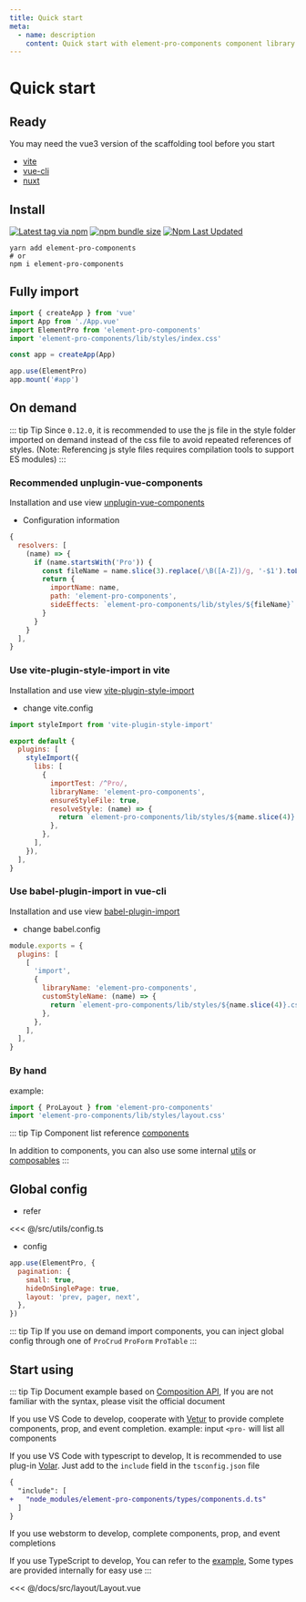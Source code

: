 ```yaml
---
title: Quick start
meta:
  - name: description
    content: Quick start with element-pro-components component library
---
```


# Quick start

## Ready

You may need the vue3 version of the scaffolding tool before you start

- [vite](https://vitejs.dev/)
- [vue-cli](https://cli.vuejs.org/zh/)
- [nuxt](https://zh.nuxtjs.org/)

## Install

[![Latest tag via npm](https://img.shields.io/npm/v/element-pro-components.svg?style=flat-square&logo=npm)](https://npmjs.com/package/element-pro-components)
[![npm bundle size](https://img.shields.io/bundlephobia/min/element-pro-components?label=size&logo=npm&style=flat-square)](https://npmjs.com/package/element-pro-components)
[![Npm Last Updated](https://img.shields.io/badge/dynamic/json.svg?style=flat-square&logo=npm&label=last%20release&url=http%3A%2F%2Fregistry.npmjs.org%2Felement-pro-components&query=$.time.modified)](https://www.npmjs.com/package/element-pro-components)

```
yarn add element-pro-components
# or
npm i element-pro-components
```

## Fully import

```js
import { createApp } from 'vue'
import App from './App.vue'
import ElementPro from 'element-pro-components'
import 'element-pro-components/lib/styles/index.css'

const app = createApp(App)

app.use(ElementPro)
app.mount('#app')
```

## On demand

::: tip Tip
Since `0.12.0`, it is recommended to use the js file in the style folder imported on demand instead of the css file to avoid repeated references of styles. (Note: Referencing js style files requires compilation tools to support ES modules)
:::

### Recommended unplugin-vue-components

Installation and use view [unplugin-vue-components](https://www.npmjs.com/package/unplugin-vue-components)

- Configuration information

```js
{
  resolvers: [
    (name) => {
      if (name.startsWith('Pro')) {
        const fileName = name.slice(3).replace(/\B([A-Z])/g, '-$1').toLocaleLowerCase()
        return {
          importName: name,
          path: 'element-pro-components',
          sideEffects: `element-pro-components/lib/styles/${fileName}`
        }
      }
    }
  ],
}
```

### Use vite-plugin-style-import in vite

Installation and use view [vite-plugin-style-import](https://github.com/anncwb/vite-plugin-style-import)

- change vite.config

```js
import styleImport from 'vite-plugin-style-import'

export default {
  plugins: [
    styleImport({
      libs: [
        {
          importTest: /^Pro/,
          libraryName: 'element-pro-components',
          ensureStyleFile: true,
          resolveStyle: (name) => {
            return `element-pro-components/lib/styles/${name.slice(4)}.css`
          },
        },
      ],
    }),
  ],
}
```

### Use babel-plugin-import in vue-cli

Installation and use view [babel-plugin-import](https://github.com/ant-design/babel-plugin-import)

- change babel.config

```js
module.exports = {
  plugins: [
    [
      'import',
      {
        libraryName: 'element-pro-components',
        customStyleName: (name) => {
          return `element-pro-components/lib/styles/${name.slice(4)}.css`
        },
      },
    ],
  ],
}
```

### By hand

example:

```js
import { ProLayout } from 'element-pro-components'
import 'element-pro-components/lib/styles/layout.css'
```

::: tip Tip
Component list reference [components](https://github.com/tolking/element-pro-components/blob/master/src/index.ts)

In addition to components, you can also use some internal [utils](https://github.com/tolking/element-pro-components/blob/master/src/utils/) or [composables](https://github.com/tolking/element-pro-components/blob/master/src/composables/)
:::

## Global config

- refer

<<< @/src/utils/config.ts

- config

```js
app.use(ElementPro, {
  pagination: {
    small: true,
    hideOnSinglePage: true,
    layout: 'prev, pager, next',
  },
})
```

::: tip Tip
If you use on demand import components, you can inject global config through one of `ProCrud` `ProForm` `ProTable`
:::

## Start using

::: tip Tip
Document example based on [Composition API](https://v3.vuejs.org/guide/composition-api-introduction.html), If you are not familiar with the syntax, please visit the official document

If you use VS Code to develop, cooperate with [Vetur](https://marketplace.visualstudio.com/items?itemName=octref.vetur) to provide complete components, prop, and event completion. example: input `<pro-` will list all components

If you use VS Code with typescript to develop, It is recommended to use plug-in [Volar](https://marketplace.visualstudio.com/items?itemName=johnsoncodehk.volar). Just add to the `include` field in the `tsconfig.json` file

```diff
{
  "include": [
+   "node_modules/element-pro-components/types/components.d.ts"
  ]
}
```

If you use webstorm to develop, complete components, prop, and event completions

If you use TypeScript to develop, You can refer to the [example](https://github.com/tolking/element-pro-components/tree/master/docs/src/views/), Some types are provided internally for easy use
:::

<<< @/docs/src/layout/Layout.vue
